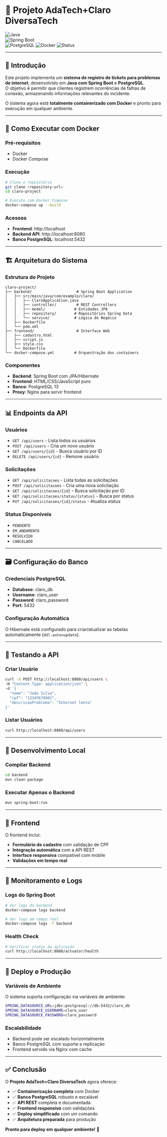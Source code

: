# 📌 Projeto AdaTech+Claro DiversaTech  

![Java](https://img.shields.io/badge/Java-17-orange?logo=java)  
![Spring Boot](https://img.shields.io/badge/Spring%20Boot-2.7-brightgreen?logo=springboot)  
![PostgreSQL](https://img.shields.io/badge/PostgreSQL-13-blue?logo=postgresql)
![Docker](https://img.shields.io/badge/Docker-Enabled-blue?logo=docker)
![Status](https://img.shields.io/badge/Status-Pronto%20para%20Deploy-green)  

---

## 📝 Introdução  
Este projeto implementa um **sistema de registro de tickets para problemas de internet**, desenvolvido em **Java com Spring Boot** e **PostgreSQL**.  
O objetivo é permitir que clientes registrem ocorrências de falhas de conexão, armazenando informações relevantes do incidente.

O sistema agora está **totalmente containerizado com Docker** e pronto para execução em qualquer ambiente.

---

## 🚀 Como Executar com Docker

### Pré-requisitos
- Docker
- Docker Compose

### Execução
```bash
# Clone o repositório
git clone <repository-url>
cd claro-project

# Execute com Docker Compose
docker-compose up --build
```

### Acessos
- **Frontend**: http://localhost
- **Backend API**: http://localhost:8080
- **Banco PostgreSQL**: localhost:5432

---

## 🏗️ Arquitetura do Sistema

### Estrutura do Projeto
```
claro-project/
├── backend/                    # Spring Boot Application
│   ├── src/main/java/com/example/claro/
│   │   ├── ClaroApplication.java
│   │   ├── controller/         # REST Controllers
│   │   ├── model/             # Entidades JPA
│   │   ├── repository/        # Repositórios Spring Data
│   │   └── service/           # Lógica de Negócio
│   ├── Dockerfile
│   └── pom.xml
├── frontend/                   # Interface Web
│   ├── cadastro.html
│   ├── script.js
│   ├── style.css
│   └── Dockerfile
└── docker-compose.yml         # Orquestração dos containers
```

### Componentes
- **Backend**: Spring Boot com JPA/Hibernate
- **Frontend**: HTML/CSS/JavaScript puro
- **Banco**: PostgreSQL 13
- **Proxy**: Nginx para servir frontend

---

## 📊 Endpoints da API

### Usuários
- `GET /api/users` - Lista todos os usuários
- `POST /api/users` - Cria um novo usuário
- `GET /api/users/{id}` - Busca usuário por ID
- `DELETE /api/users/{id}` - Remove usuário

### Solicitações
- `GET /api/solicitacoes` - Lista todas as solicitações
- `POST /api/solicitacoes` - Cria uma nova solicitação
- `GET /api/solicitacoes/{id}` - Busca solicitação por ID
- `GET /api/solicitacoes/status/{status}` - Busca por status
- `PUT /api/solicitacoes/{id}/status` - Atualiza status

### Status Disponíveis
- `PENDENTE`
- `EM_ANDAMENTO` 
- `RESOLVIDO`
- `CANCELADO`

---

## 🗃️ Configuração do Banco

### Credenciais PostgreSQL
- **Database**: claro_db
- **Username**: claro_user  
- **Password**: claro_password
- **Port**: 5432

### Configuração Automática
O Hibernate está configurado para criar/atualizar as tabelas automaticamente (`ddl-auto=update`).

---

## 🧪 Testando a API

### Criar Usuário
```bash
curl -X POST http://localhost:8080/api/users \
-H "Content-Type: application/json" \
-d '{
  "nome": "João Silva",
  "cpf": "12345678901",
  "descricaoProblema": "Internet lenta"
}'
```

### Listar Usuários
```bash
curl http://localhost:8080/api/users
```

---

## 🔧 Desenvolvimento Local

### Compilar Backend
```bash
cd backend
mvn clean package
```

### Executar Apenas o Backend
```bash
mvn spring-boot:run
```

---

## 📱 Frontend

O frontend inclui:
- **Formulário de cadastro** com validação de CPF
- **Integração automática** com a API REST
- **Interface responsiva** compatível com mobile
- **Validações em tempo real**

---

## 🚨 Monitoramento e Logs

### Logs do Spring Boot
```bash
# Ver logs do backend
docker-compose logs backend

# Ver logs em tempo real
docker-compose logs -f backend
```

### Health Check
```bash
# Verificar status da aplicação
curl http://localhost:8080/actuator/health
```

---

## 🔄 Deploy e Produção

### Variáveis de Ambiente
O sistema suporta configuração via variáveis de ambiente:

```bash
SPRING_DATASOURCE_URL=jdbc:postgresql://db:5432/claro_db
SPRING_DATASOURCE_USERNAME=claro_user
SPRING_DATASOURCE_PASSWORD=claro_password
```

### Escalabilidade
- Backend pode ser escalado horizontalmente
- Banco PostgreSQL com suporte a replicação
- Frontend servido via Nginx com cache

---

## ✅ Conclusão

O **Projeto AdaTech+Claro DiversaTech** agora oferece:
- ✅ **Containerização completa** com Docker
- ✅ **Banco PostgreSQL** robusto e escalável  
- ✅ **API REST** completa e documentada
- ✅ **Frontend responsivo** com validações
- ✅ **Deploy simplificado** com um comando
- ✅ **Arquitetura preparada** para produção

**Pronto para deploy em qualquer ambiente!** 🚀
